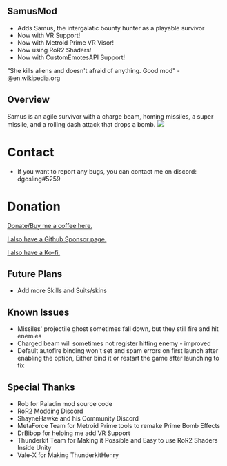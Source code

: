 ## SamusMod
- Adds Samus, the intergalatic bounty hunter as a playable survivor
- Now with VR Support!
- Now with Metroid Prime VR Visor!
- Now using RoR2 Shaders!
- Now with CustomEmotesAPI Support!

"She kills aliens and doesn't afraid of anything. Good mod" - @en.wikipedia.org

## Overview
Samus is an agile survivor with a charge beam, homing missiles, a super missile, and a rolling dash attack that drops a bomb.
[![](https://i.imgur.com/cQ6cTRU.png)]()

# Contact
- If you want to report any bugs, you can contact me on discord: dgosling#5259

# Donation
[Donate/Buy me a coffee here.](https://www.buymeacoffee.com/dgosling)

[I also have a Github Sponsor page.](https://github.com/sponsors/dgosling)

[I also have a Ko-fi.](https://ko-fi.com/dgosling)

## Future Plans
- Add more Skills and Suits/skins

## Known Issues
- Missiles' projectile ghost sometimes fall down, but they still fire and hit enemies
- Charged beam will sometimes not register hitting enemy - improved
- Default autofire binding won't set and spam errors on first launch after enabling the option, Either bind it or restart the game after launching to fix

## Special Thanks
- Rob for Paladin mod source code
- RoR2 Modding Discord
- ShayneHawke and his Community Discord
- MetaForce Team for Metroid Prime tools to remake Prime Bomb Effects
- DrBibop for helping me add VR Support
- Thunderkit Team for Making it Possible and Easy to use RoR2 Shaders Inside Unity
- Vale-X for Making ThunderkitHenry
